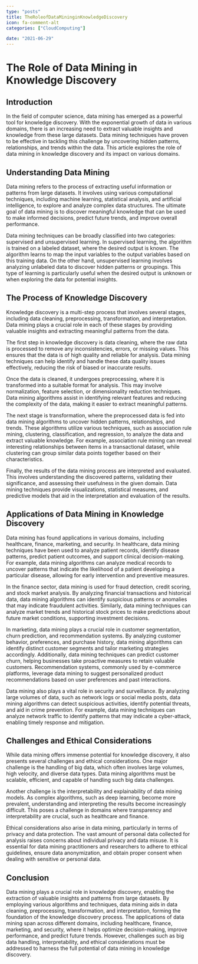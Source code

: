 ```yaml
---
type: "posts"
title: TheRoleofDataMininginKnowledgeDiscovery
icon: fa-comment-alt
categories: ["CloudComputing"]

date: "2021-06-29"
---
```




# The Role of Data Mining in Knowledge Discovery

## Introduction

In the field of computer science, data mining has emerged as a powerful tool for knowledge discovery. With the exponential growth of data in various domains, there is an increasing need to extract valuable insights and knowledge from these large datasets. Data mining techniques have proven to be effective in tackling this challenge by uncovering hidden patterns, relationships, and trends within the data. This article explores the role of data mining in knowledge discovery and its impact on various domains.

## Understanding Data Mining

Data mining refers to the process of extracting useful information or patterns from large datasets. It involves using various computational techniques, including machine learning, statistical analysis, and artificial intelligence, to explore and analyze complex data structures. The ultimate goal of data mining is to discover meaningful knowledge that can be used to make informed decisions, predict future trends, and improve overall performance.

Data mining techniques can be broadly classified into two categories: supervised and unsupervised learning. In supervised learning, the algorithm is trained on a labeled dataset, where the desired output is known. The algorithm learns to map the input variables to the output variables based on this training data. On the other hand, unsupervised learning involves analyzing unlabeled data to discover hidden patterns or groupings. This type of learning is particularly useful when the desired output is unknown or when exploring the data for potential insights.

## The Process of Knowledge Discovery

Knowledge discovery is a multi-step process that involves several stages, including data cleaning, preprocessing, transformation, and interpretation. Data mining plays a crucial role in each of these stages by providing valuable insights and extracting meaningful patterns from the data.

The first step in knowledge discovery is data cleaning, where the raw data is processed to remove any inconsistencies, errors, or missing values. This ensures that the data is of high quality and reliable for analysis. Data mining techniques can help identify and handle these data quality issues effectively, reducing the risk of biased or inaccurate results.

Once the data is cleaned, it undergoes preprocessing, where it is transformed into a suitable format for analysis. This may involve normalization, feature selection, or dimensionality reduction techniques. Data mining algorithms assist in identifying relevant features and reducing the complexity of the data, making it easier to extract meaningful patterns.

The next stage is transformation, where the preprocessed data is fed into data mining algorithms to uncover hidden patterns, relationships, and trends. These algorithms utilize various techniques, such as association rule mining, clustering, classification, and regression, to analyze the data and extract valuable knowledge. For example, association rule mining can reveal interesting relationships between items in a transactional dataset, while clustering can group similar data points together based on their characteristics.

Finally, the results of the data mining process are interpreted and evaluated. This involves understanding the discovered patterns, validating their significance, and assessing their usefulness in the given domain. Data mining techniques provide visualizations, statistical measures, and predictive models that aid in the interpretation and evaluation of the results.

## Applications of Data Mining in Knowledge Discovery

Data mining has found applications in various domains, including healthcare, finance, marketing, and security. In healthcare, data mining techniques have been used to analyze patient records, identify disease patterns, predict patient outcomes, and support clinical decision-making. For example, data mining algorithms can analyze medical records to uncover patterns that indicate the likelihood of a patient developing a particular disease, allowing for early intervention and preventive measures.

In the finance sector, data mining is used for fraud detection, credit scoring, and stock market analysis. By analyzing financial transactions and historical data, data mining algorithms can identify suspicious patterns or anomalies that may indicate fraudulent activities. Similarly, data mining techniques can analyze market trends and historical stock prices to make predictions about future market conditions, supporting investment decisions.

In marketing, data mining plays a crucial role in customer segmentation, churn prediction, and recommendation systems. By analyzing customer behavior, preferences, and purchase history, data mining algorithms can identify distinct customer segments and tailor marketing strategies accordingly. Additionally, data mining techniques can predict customer churn, helping businesses take proactive measures to retain valuable customers. Recommendation systems, commonly used by e-commerce platforms, leverage data mining to suggest personalized product recommendations based on user preferences and past interactions.

Data mining also plays a vital role in security and surveillance. By analyzing large volumes of data, such as network logs or social media posts, data mining algorithms can detect suspicious activities, identify potential threats, and aid in crime prevention. For example, data mining techniques can analyze network traffic to identify patterns that may indicate a cyber-attack, enabling timely response and mitigation.

## Challenges and Ethical Considerations

While data mining offers immense potential for knowledge discovery, it also presents several challenges and ethical considerations. One major challenge is the handling of big data, which often involves large volumes, high velocity, and diverse data types. Data mining algorithms must be scalable, efficient, and capable of handling such big data challenges.

Another challenge is the interpretability and explainability of data mining models. As complex algorithms, such as deep learning, become more prevalent, understanding and interpreting the results become increasingly difficult. This poses a challenge in domains where transparency and interpretability are crucial, such as healthcare and finance.

Ethical considerations also arise in data mining, particularly in terms of privacy and data protection. The vast amount of personal data collected for analysis raises concerns about individual privacy and data misuse. It is essential for data mining practitioners and researchers to adhere to ethical guidelines, ensure data anonymization, and obtain proper consent when dealing with sensitive or personal data.

## Conclusion

Data mining plays a crucial role in knowledge discovery, enabling the extraction of valuable insights and patterns from large datasets. By employing various algorithms and techniques, data mining aids in data cleaning, preprocessing, transformation, and interpretation, forming the foundation of the knowledge discovery process. The applications of data mining span across different domains, including healthcare, finance, marketing, and security, where it helps optimize decision-making, improve performance, and predict future trends. However, challenges such as big data handling, interpretability, and ethical considerations must be addressed to harness the full potential of data mining in knowledge discovery.